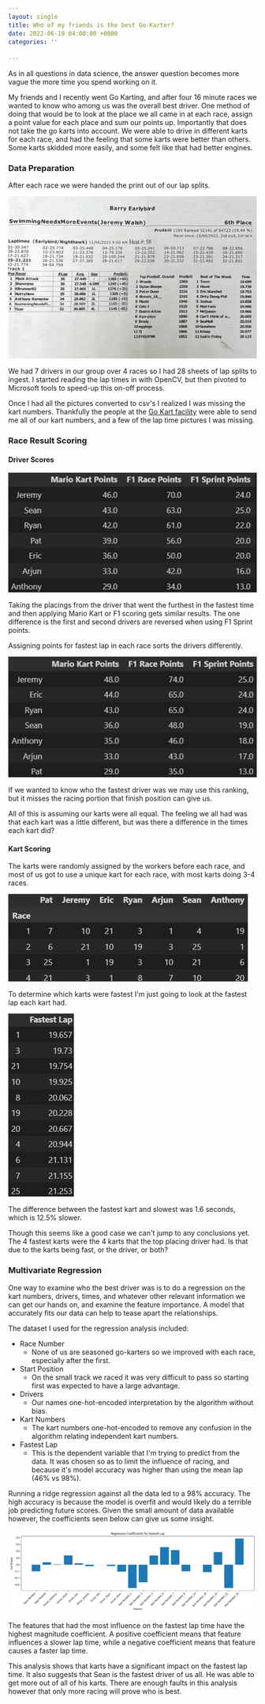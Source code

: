 ```yaml
---
layout: single
title: Who of my friends is the best Go-Karter?
date: 2022-06-19 04:00:00 +0000
categories: ''

---
```

As in all questions in data science, the answer question becomes more vague the more time you spend working on it.

My friends and I recently went Go Karting, and after four 16 minute races we wanted to know who among us was the overall best driver. One method of doing that would be to look at the place we all came in at each race, assign a point value for each place and sum our points up. Importantly that does not take the go karts into account. We were able to drive in different karts for each race, and had the feeling that some karts were better than others. Some karts skidded more easily, and some felt like that had better engines.

### Data Preparation

After each race we were handed the print out of our lap splits.

![](/uploads/img_3186.JPG)

We had 7 drivers in our group over 4 races so I had 28 sheets of lap splits to ingest. I started reading the lap times in with OpenCV, but then pivoted to Microsoft tools to speed-up this on-off process.

Once I had all the pictures converted to csv's I realized I was missing the kart numbers. Thankfully the people at the [Go Kart facility](https://www.hamiltonindoorgokarts.com/) were able to send me all of our kart numbers, and a few of the lap time pictures I was missing.

### Race Result Scoring

#### Driver Scores

![](/uploads/points-summary.png)

Taking the placings from the driver that went the furthest in the fastest time and then applying Mario Kart or F1 scoring gets similar results. The one difference is the first and second drivers are reversed when using F1 Sprint points.

Assigning points for fastest lap in each race sorts the drivers differently.

![](/uploads/fastest-lap-points.png)

If we wanted to know who the fastest driver was we may use this ranking, but it misses the racing portion that finish position can give us. 

All of this is assuming our karts were all equal. The feeling we all had was that each kart was a little different, but was there a difference in the times each kart did?

#### Kart Scoring

The karts were randomly assigned by the workers before each race, and most of us got to use a unique kart for each race, with most karts doing 3-4 races.

![](/uploads/kart-numbers.png)

To determine which karts were fastest I'm just going to look at the fastest lap each kart had.

![](/uploads/kart-fastest-lap.png)

The difference between the fastest kart and slowest was 1.6 seconds, which is 12.5% slower. 

Though this seems like a good case we can't jump to any conclusions yet. The 4 fastest karts were the 4 karts that the top placing driver had. Is that due to the karts being fast, or the driver, or both?

### Multivariate Regression

One way to examine who the best driver was is to do a regression on the kart numbers, drivers, times, and whatever other relevant information we can get our hands on, and examine the feature importance. A model that accurately fits our data can help to tease apart the relationships.

The dataset I used for the regression analysis included:

* Race Number
  * None of us are seasoned go-karters so we improved with each race, especially after the first.
* Start Position
  * On the small track we raced it was very difficult to pass so starting first was expected to have a large advantage.
* Drivers
  * Our names one-hot-encoded interpretation by the algorithm without bias.
* Kart Numbers
  * The kart numbers one-hot-encoded to remove any confusion in the algorithm relating independent kart numbers.
* Fastest Lap
  * This is the dependent variable that I'm trying to predict from the data. It was chosen so as to limit the influence of racing, and because it's model accuracy was higher than using the mean lap (46% vs 98%).

Running a ridge regression against all the data led to a 98% accuracy. The high accuracy is because the model is overfit and would likely do a terrible job predicting future scores. Given the small amount of data available however, the coefficients seen below can give us some insight.

![](/uploads/regression-coefficients-for-fastest-lap.png)  

The features that had the most influence on the fastest lap time have the highest magnitude coefficient. A positive coefficient means that feature influences a slower lap time, while a negative coefficient means that feature causes a faster lap time. 

This analysis shows that karts have a significant impact on the fastest lap time. It also suggests that Sean is the fastest driver of us all. He was able to get more out of all of his karts. There are enough faults in this analysis however that only more racing will prove who is best.